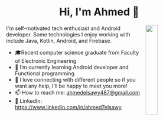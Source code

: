 
<h1 align="center">Hi, I'm Ahmed 👋</h1>

 <img src="https://github.com/mohamedabusrea/mohamedabusrea/blob/master/profile-img.png" align="right" width="25%"/>

I'm self-motivated tech enthusiast and Android developer. Some technologies I enjoy working with include Java, Kotlin, Android, and Firebase.

- 🎓Recent computer science graduate from Faculty of Electronic Engineering
- 🌱 I’m currently learning Android developer and Functional programming
- 💬 I love connecting with different people so if you want any help, I'll be happy to meet you more!
- 📫 How to reach me: ahmedelsawy487@gmail.com
- 💼 LinkedIn: https://www.linkedin.com/in/ahmed7elsawy
